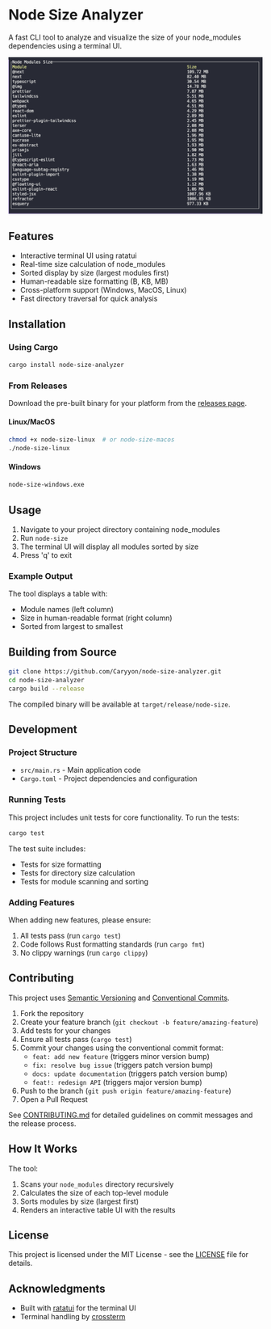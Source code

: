 # Node Size Analyzer

A fast CLI tool to analyze and visualize the size of your node_modules dependencies using a terminal UI.

![Screenshot of Node Size Analyzer](screenshot.png)

## Features

- Interactive terminal UI using ratatui
- Real-time size calculation of node_modules
- Sorted display by size (largest modules first)
- Human-readable size formatting (B, KB, MB)
- Cross-platform support (Windows, MacOS, Linux)
- Fast directory traversal for quick analysis

## Installation

### Using Cargo

```bash
cargo install node-size-analyzer
```

### From Releases

Download the pre-built binary for your platform from the [releases page](https://github.com/Caryyon/node-size-analyzer/releases).

#### Linux/MacOS

```bash
chmod +x node-size-linux  # or node-size-macos
./node-size-linux
```

#### Windows

```bash
node-size-windows.exe
```

## Usage

1. Navigate to your project directory containing node_modules
2. Run `node-size`
3. The terminal UI will display all modules sorted by size
4. Press 'q' to exit

### Example Output

The tool displays a table with:
- Module names (left column)
- Size in human-readable format (right column)
- Sorted from largest to smallest

## Building from Source

```bash
git clone https://github.com/Caryyon/node-size-analyzer.git
cd node-size-analyzer
cargo build --release
```

The compiled binary will be available at `target/release/node-size`.

## Development

### Project Structure

- `src/main.rs` - Main application code
- `Cargo.toml` - Project dependencies and configuration

### Running Tests

This project includes unit tests for core functionality. To run the tests:

```bash
cargo test
```

The test suite includes:
- Tests for size formatting
- Tests for directory size calculation
- Tests for module scanning and sorting

### Adding Features

When adding new features, please ensure:
1. All tests pass (run `cargo test`)
2. Code follows Rust formatting standards (run `cargo fmt`)
3. No clippy warnings (run `cargo clippy`)

## Contributing

This project uses [Semantic Versioning](https://semver.org/) and [Conventional Commits](https://www.conventionalcommits.org/).

1. Fork the repository
2. Create your feature branch (`git checkout -b feature/amazing-feature`)
3. Add tests for your changes
4. Ensure all tests pass (`cargo test`)
5. Commit your changes using the conventional commit format:
   - `feat: add new feature` (triggers minor version bump)
   - `fix: resolve bug issue` (triggers patch version bump)
   - `docs: update documentation` (triggers patch version bump)
   - `feat!: redesign API` (triggers major version bump)
6. Push to the branch (`git push origin feature/amazing-feature`)
7. Open a Pull Request

See [CONTRIBUTING.md](CONTRIBUTING.md) for detailed guidelines on commit messages and the release process.

## How It Works

The tool:
1. Scans your `node_modules` directory recursively
2. Calculates the size of each top-level module
3. Sorts modules by size (largest first)
4. Renders an interactive table UI with the results

## License

This project is licensed under the MIT License - see the [LICENSE](LICENSE) file for details.

## Acknowledgments

- Built with [ratatui](https://github.com/ratatui-org/ratatui) for the terminal UI
- Terminal handling by [crossterm](https://github.com/crossterm-rs/crossterm)
